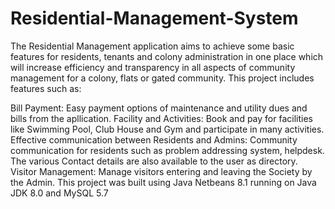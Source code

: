 # Residential-Management-System
The Residential Management application aims to achieve some basic features for residents, tenants and colony administration in one place which will increase efficiency and transparency in all aspects of community management for a colony, flats or gated community. This project includes features such as:

Bill Payment: Easy payment options of maintenance and utility dues and bills from the apllication.
Facility and Activities: Book and pay for facilities like Swimming Pool, Club House and Gym and participate in many activities.
Effective communication between Residents and Admins: Community communication for residents such as problem addressing system, helpdesk. The various Contact details are also available to the user as directory.
Visitor Management: Manage visitors entering and leaving the Society by the Admin.
This project was built using Java Netbeans 8.1 running on Java JDK 8.0 and MySQL 5.7

